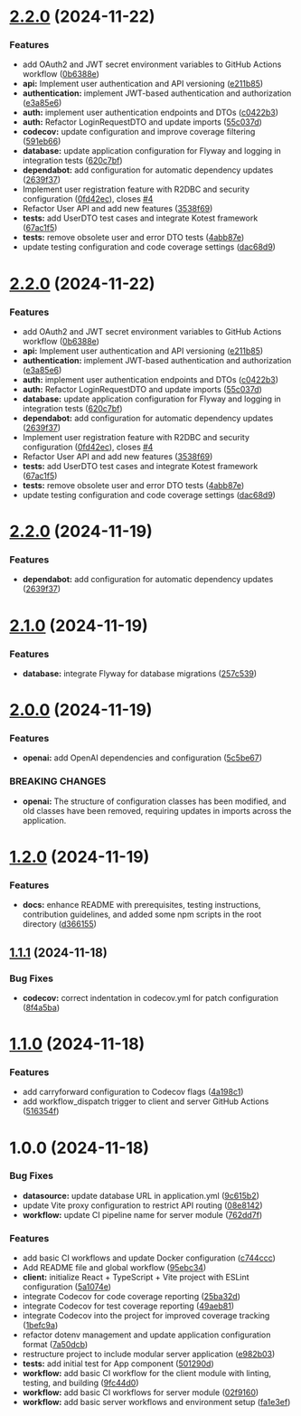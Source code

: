 # [2.2.0](https://github.com/uyqn/omnom-gpt/compare/v2.1.0...v2.2.0) (2024-11-22)


### Features

* add OAuth2 and JWT secret environment variables to GitHub Actions workflow ([0b6388e](https://github.com/uyqn/omnom-gpt/commit/0b6388ec0aafc45e1d3e24496c53b3f32562660b))
* **api:** Implement user authentication and API versioning ([e211b85](https://github.com/uyqn/omnom-gpt/commit/e211b856216b4d51dd6cdb44c26c02b4a1e3343f))
* **authentication:** implement JWT-based authentication and authorization ([e3a85e6](https://github.com/uyqn/omnom-gpt/commit/e3a85e6066853b386dc70c8a1c17ac9c02ae933a))
* **auth:** implement user authentication endpoints and DTOs ([c0422b3](https://github.com/uyqn/omnom-gpt/commit/c0422b37f7b25af60c87fb36b8b96ce005bf7d64))
* **auth:** Refactor LoginRequestDTO and update imports ([55c037d](https://github.com/uyqn/omnom-gpt/commit/55c037dd21d6a59a47873956f4e9a43c7355d2c9))
* **codecov:** update configuration and improve coverage filtering ([591eb66](https://github.com/uyqn/omnom-gpt/commit/591eb66943f2240be3e7ecf5f0688869db043a34))
* **database:** update application configuration for Flyway and logging in integration tests ([620c7bf](https://github.com/uyqn/omnom-gpt/commit/620c7bffcba6dc08a9153d251f2b083a8c3e9d30))
* **dependabot:** add configuration for automatic dependency updates ([2639f37](https://github.com/uyqn/omnom-gpt/commit/2639f37dba6826376d29a567d5cc1769da697457))
* Implement user registration feature with R2DBC and security configuration ([0fd42ec](https://github.com/uyqn/omnom-gpt/commit/0fd42ece5d03d09b776c51aa7423d10e3c0123e1)), closes [#4](https://github.com/uyqn/omnom-gpt/issues/4)
* Refactor User API and add new features ([3538f69](https://github.com/uyqn/omnom-gpt/commit/3538f6943ec1cd12821afc91b4a0e10e6760a464))
* **tests:** add UserDTO test cases and integrate Kotest framework ([67ac1f5](https://github.com/uyqn/omnom-gpt/commit/67ac1f519f65f3fd199b367817c0528c741f49a6))
* **tests:** remove obsolete user and error DTO tests ([4abb87e](https://github.com/uyqn/omnom-gpt/commit/4abb87ea768b6970b5be3528d3e42a575b4cb49f))
* update testing configuration and code coverage settings ([dac68d9](https://github.com/uyqn/omnom-gpt/commit/dac68d9739c56c91a048c3c2b1741657866c9e93))

# [2.2.0](https://github.com/uyqn/omnom-gpt/compare/v2.1.0...v2.2.0) (2024-11-22)


### Features

* add OAuth2 and JWT secret environment variables to GitHub Actions workflow ([0b6388e](https://github.com/uyqn/omnom-gpt/commit/0b6388ec0aafc45e1d3e24496c53b3f32562660b))
* **api:** Implement user authentication and API versioning ([e211b85](https://github.com/uyqn/omnom-gpt/commit/e211b856216b4d51dd6cdb44c26c02b4a1e3343f))
* **authentication:** implement JWT-based authentication and authorization ([e3a85e6](https://github.com/uyqn/omnom-gpt/commit/e3a85e6066853b386dc70c8a1c17ac9c02ae933a))
* **auth:** implement user authentication endpoints and DTOs ([c0422b3](https://github.com/uyqn/omnom-gpt/commit/c0422b37f7b25af60c87fb36b8b96ce005bf7d64))
* **auth:** Refactor LoginRequestDTO and update imports ([55c037d](https://github.com/uyqn/omnom-gpt/commit/55c037dd21d6a59a47873956f4e9a43c7355d2c9))
* **database:** update application configuration for Flyway and logging in integration tests ([620c7bf](https://github.com/uyqn/omnom-gpt/commit/620c7bffcba6dc08a9153d251f2b083a8c3e9d30))
* **dependabot:** add configuration for automatic dependency updates ([2639f37](https://github.com/uyqn/omnom-gpt/commit/2639f37dba6826376d29a567d5cc1769da697457))
* Implement user registration feature with R2DBC and security configuration ([0fd42ec](https://github.com/uyqn/omnom-gpt/commit/0fd42ece5d03d09b776c51aa7423d10e3c0123e1)), closes [#4](https://github.com/uyqn/omnom-gpt/issues/4)
* Refactor User API and add new features ([3538f69](https://github.com/uyqn/omnom-gpt/commit/3538f6943ec1cd12821afc91b4a0e10e6760a464))
* **tests:** add UserDTO test cases and integrate Kotest framework ([67ac1f5](https://github.com/uyqn/omnom-gpt/commit/67ac1f519f65f3fd199b367817c0528c741f49a6))
* **tests:** remove obsolete user and error DTO tests ([4abb87e](https://github.com/uyqn/omnom-gpt/commit/4abb87ea768b6970b5be3528d3e42a575b4cb49f))
* update testing configuration and code coverage settings ([dac68d9](https://github.com/uyqn/omnom-gpt/commit/dac68d9739c56c91a048c3c2b1741657866c9e93))

# [2.2.0](https://github.com/uyqn/omnom-gpt/compare/v2.1.0...v2.2.0) (2024-11-19)


### Features

* **dependabot:** add configuration for automatic dependency updates ([2639f37](https://github.com/uyqn/omnom-gpt/commit/2639f37dba6826376d29a567d5cc1769da697457))

# [2.1.0](https://github.com/uyqn/omnom-gpt/compare/v2.0.0...v2.1.0) (2024-11-19)


### Features

* **database:** integrate Flyway for database migrations ([257c539](https://github.com/uyqn/omnom-gpt/commit/257c539c69f219f944bf086630c6d2f2154dc3fa))

# [2.0.0](https://github.com/uyqn/omnom-gpt/compare/v1.2.0...v2.0.0) (2024-11-19)


### Features

* **openai:** add OpenAI dependencies and configuration ([5c5be67](https://github.com/uyqn/omnom-gpt/commit/5c5be6753bbb27ae3e97c66a76ef2c6767ece90f))


### BREAKING CHANGES

* **openai:** The structure of configuration classes has been modified, and old classes have been removed, requiring updates in imports across the application.

# [1.2.0](https://github.com/uyqn/omnom-gpt/compare/v1.1.1...v1.2.0) (2024-11-19)


### Features

* **docs:** enhance README with prerequisites, testing instructions, contribution guidelines, and added some npm scripts in the root directory ([d366155](https://github.com/uyqn/omnom-gpt/commit/d3661550b23e24b8580e0ea224d2a0f2f86ec3fe))

## [1.1.1](https://github.com/uyqn/omnom-gpt/compare/v1.1.0...v1.1.1) (2024-11-18)


### Bug Fixes

* **codecov:** correct indentation in codecov.yml for patch configuration ([8f4a5ba](https://github.com/uyqn/omnom-gpt/commit/8f4a5ba9b49d712949abf8816169f12cc2af8a17))

# [1.1.0](https://github.com/uyqn/omnom-gpt/compare/v1.0.0...v1.1.0) (2024-11-18)


### Features

* add carryforward configuration to Codecov flags ([4a198c1](https://github.com/uyqn/omnom-gpt/commit/4a198c1e19d0eabdf7236270fdd286912f384baf))
* add workflow_dispatch trigger to client and server GitHub Actions ([516354f](https://github.com/uyqn/omnom-gpt/commit/516354ffa59fa324b7a9ab2829c4f3b0f8adff66))

# 1.0.0 (2024-11-18)


### Bug Fixes

* **datasource:** update database URL in application.yml ([9c615b2](https://github.com/uyqn/omnom-gpt/commit/9c615b2e0abf83a5898b11be6ebe7f706c53f7eb))
* update Vite proxy configuration to restrict API routing ([08e8142](https://github.com/uyqn/omnom-gpt/commit/08e8142fdaab01ba51d21ce0bcbd77e1f7688568))
* **workflow:** update CI pipeline name for server module ([762dd7f](https://github.com/uyqn/omnom-gpt/commit/762dd7f0d15c8c4655212cbc843baa4141f09e06))


### Features

* add basic CI workflows and update Docker configuration ([c744ccc](https://github.com/uyqn/omnom-gpt/commit/c744ccc7ae970d160ba05549d1603cd555cbe549))
* Add README file and global workflow ([95ebc34](https://github.com/uyqn/omnom-gpt/commit/95ebc34d10d30b23850b91611a121b686ef72920))
* **client:** initialize React + TypeScript + Vite project with ESLint configuration ([5a1074e](https://github.com/uyqn/omnom-gpt/commit/5a1074e567e9b8b1899a3c4e4657746576bad835))
* integrate Codecov for code coverage reporting ([25ba32d](https://github.com/uyqn/omnom-gpt/commit/25ba32d2d46fc6b96da9f2b7ee130923221572aa))
* integrate Codecov for test coverage reporting ([49aeb81](https://github.com/uyqn/omnom-gpt/commit/49aeb8153c2b54da80bae4d2f42f14e296628490))
* integrate Codecov into the project for improved coverage tracking ([1befc9a](https://github.com/uyqn/omnom-gpt/commit/1befc9a283dec91aee94ee7c7ed2cd0b77a3f3b5))
* refactor dotenv management and update application configuration format ([7a50dcb](https://github.com/uyqn/omnom-gpt/commit/7a50dcb873ff51a780cb841b8051c66429fe64ab))
* restructure project to include modular server application ([e982b03](https://github.com/uyqn/omnom-gpt/commit/e982b03194e11900c534d1c5f2ed32976e165fc3))
* **tests:** add initial test for App component ([501290d](https://github.com/uyqn/omnom-gpt/commit/501290d35e1f522b902d4810a49255a8b0a47dfe))
* **workflow:** add basic CI workflow for the client module with linting, testing, and building ([9fc44d0](https://github.com/uyqn/omnom-gpt/commit/9fc44d03ec44549bbf6dab9503bfabfac3f20223))
* **workflow:** add basic CI workflows for server module ([02f9160](https://github.com/uyqn/omnom-gpt/commit/02f9160a6139f753f979b1d78edb6f880af4f700))
* **workflow:** add basic server workflows and environment setup ([fa1e3ef](https://github.com/uyqn/omnom-gpt/commit/fa1e3ef49f65104176fd7fbbb9a5a9721273b230))
